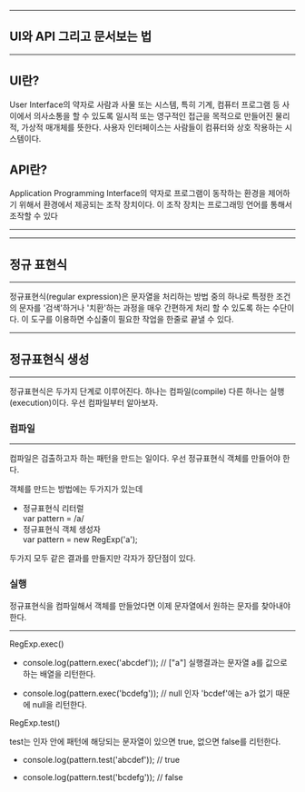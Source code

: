 ***
## UI와 API 그리고 문서보는 법
***

## UI란?
User Interface의 약자로 사람과 사물 또는 시스템, 특히 기계, 컴퓨터 프로그램 등 사이에서 의사소통을 할 수 있도록 일시적 또는 영구적인 접근을 목적으로 만들어진 물리적, 가상적 매개체를 뜻한다. 사용자 인터페이스는 사람들이 컴퓨터와 상호 작용하는 시스템이다.


## API란?

Application Programming Interface의 약자로 프로그램이 동작하는 환경을 제어하기 위해서 환경에서 제공되는 조작 장치이다. 이 조작 장치는 프로그래밍 언어를 통해서 조작할 수 있다

***
***
## 정규 표현식
***

정규표현식(regular expression)은 문자열을 처리하는 방법 중의 하나로 특정한 
조건의 문자를 '검색'하거나 '치환'하는 과정을 매우 간편하게 처리 할 수 있도록 
하는 수단이다. 이 도구를 이용하면 수십줄이 필요한 작업을 한줄로 끝낼 수 
있다. 

***
## 정규표현식 생성
***
정규표현식은 두가지 단계로 이루어진다. 하나는 컴파일(compile) 다른 하나는 실행(execution)이다. 우선 컴파일부터 알아보자.

<p>

### 컴파일
***
컴파일은 검출하고자 하는 패턴을 만드는 일이다. 우선 정규표현식 객체를 만들어야 한다.

객체를 만드는 방법에는 두가지가 있는데
<ul>
<li>정규표현식 리터럴</li>
var pattern = /a/

<li>정규표현식 객체 생성자</li>
var pattern = new RegExp('a');
</ul>
두가지 모두 같은 결과를 만들지만 각자가 장단점이 있다. 

<p>

### 실행
정규표현식을 컴파일해서 객체를 만들었다면 이제 문자열에서 원하는 문자를 찾아내야 한다. 
*** 
RegExp.exec()

- console.log(pattern.exec('abcdef')); // ["a"]
실행결과는 문자열 a를 값으로 하는 배열을 리턴한다.

- console.log(pattern.exec('bcdefg')); // null
인자 'bcdef'에는 a가 없기 때문에 null을 리턴한다.


RegExp.test()

test는 인자 안에 패턴에 해당되는 문자열이 있으면 true, 없으면 false를 리턴한다.

- console.log(pattern.test('abcdef')); // true

- console.log(pattern.test('bcdefg')); // false